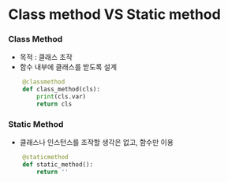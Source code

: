# Class method VS Static method

### Class Method

- 목적 : 클래스 조작
- 함수 내부에 클래스를 받도록 설계

```python
    @classmethod
    def class_method(cls):
        print(cls.var)
        return cls
```



### Static Method

- 클래스나 인스턴스를 조작할 생각은 없고, 함수만 이용

```python
    @staticmethod
    def static_method():
        return ''
```

